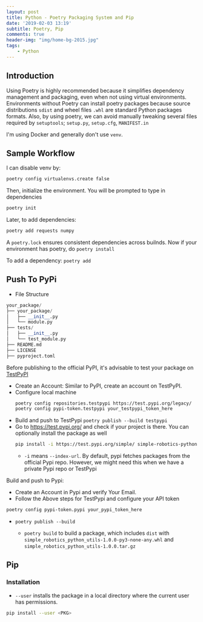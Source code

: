 ```yaml
---
layout: post
title: Python - Poetry Packaging System and Pip
date: '2019-02-03 13:19'
subtitle: Poetry, Pip
comments: true
header-img: "img/home-bg-2015.jpg"
tags:
    - Python
---
```


## Introduction

Using Poetry is highly recommended because it simplifies dependency management and packaging, even when not using virtual environments. Environments without Poetry can install poetry packages because source distributions `sdist` and wheel files `.whl` are standard Python packages formats. Also, by using poetry, we can avoid manually tweaking several files required by `setuptools`; `setup.py`, `setup.cfg`, `MANIFEST.in`

I'm using Docker and generally don't use `venv`.

## Sample Workflow

I can disable venv by:

```python
poetry config virtualenvs.create false
```

Then, initialize the environment. You will be prompted to type in dependencies

```python
poetry init
```

Later, to add dependencies:

```python
poetry add requests numpy
```

A `poetry.lock` ensures consistent dependencies across builnds. Now if your environment has poetry, do `poetry install`

To add a dependency: `poetry add`

## Push To PyPi

- File Structure

```python
your_package/
├── your_package/
│   ├── __init__.py
│   └── module.py
├── tests/
│   ├── __init__.py
│   └── test_module.py
├── README.md
├── LICENSE
├── pyproject.toml
```

Before publishing to the official PyPI, it's advisable to test your package on [TestPyPI](https://test.pypi.org/)

- Create an Account: Similar to PyPI, create an account on TestPyPI.
- Configure local machine
    ```bash
    poetry config repositories.testpypi https://test.pypi.org/legacy/ 
    poetry config pypi-token.testpypi your_testpypi_token_here
    ```
- Build and push to TestPypi `poetry publish --build testpypi`
- Go to https://test.pypi.org/ and check if your project is there. You can optionally install the package as well
    ```bash
    pip install -i https://test.pypi.org/simple/ simple-robotics-python-utils
    ```
    - `-i` means `--index-url`. By default, pypi fetches packages from the official Pypi repo. However, we might need this when we have a private Pypi repo or TestPypi

Build and push to Pypi: 
- Create an Account in Pypi and verify Your Email.
- Follow the Above steps for TestPypi and configure your API token

```bash
poetry config pypi-token.pypi your_pypi_token_here
```

- `poetry publish --build`

    - `poetry build` to build a package, which includes `dist` with `simple_robotics_python_utils-1.0.0-py3-none-any.whl` and `simple_robotics_python_utils-1.0.0.tar.gz`

## Pip

### Installation

- `--user`  installs the package in a local directory where the current user has permissions. 

```bash
pip install --user <PKG>
```